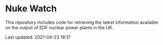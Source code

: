 # Nuke Watch

This repository includes code for retrieving the latest information available on the output of EDF nuclear power plants in the UK.

Last updated: 2021-04-23 19:17